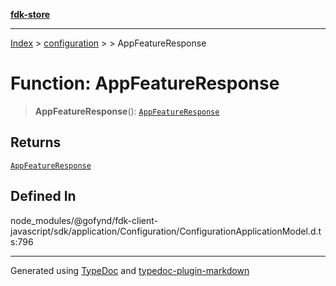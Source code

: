 [**fdk-store**](../../../README.md)
***

[Index](../../../API.md) > [configuration](../../README.md) > [<internal>](../README.md) > AppFeatureResponse

# Function: AppFeatureResponse

> **AppFeatureResponse**(): [`AppFeatureResponse`](../type-aliases/type-alias.AppFeatureResponse.md)

## Returns

[`AppFeatureResponse`](../type-aliases/type-alias.AppFeatureResponse.md)

## Defined In

node\_modules/@gofynd/fdk-client-javascript/sdk/application/Configuration/ConfigurationApplicationModel.d.ts:796

***
Generated using [TypeDoc](https://typedoc.org/) and [typedoc-plugin-markdown](https://www.npmjs.com/package/typedoc-plugin-markdown)
